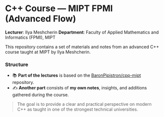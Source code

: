 # C++ Course — MIPT FPMI (Advanced Flow)

**Lecturer**: Ilya Meshcherin
**Department**: Faculty of Applied Mathematics and Informatics (FPMI), MIPT

This repository contains a set of materials and notes from an advanced C++ course taught at MIPT by Ilya Meshcherin.

### Structure

- 📚 **Part of the lectures** is based on the [BaronPipistron/cpp-mipt](https://github.com/BaronPipistron/cpp-mipt) repository.
- ✍️ **Another part** consists of **my own notes**, insights, and additions gathered during the course.

> The goal is to provide a clear and practical perspective on modern C++ as taught in one of the strongest technical universities.
